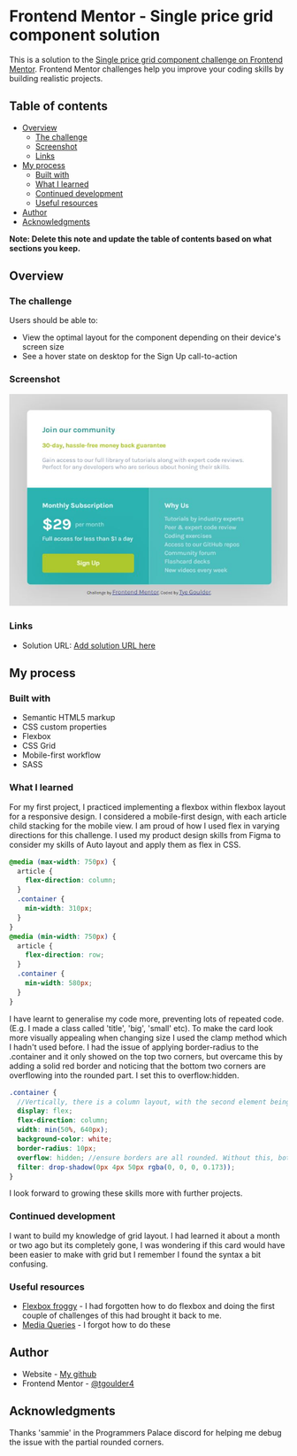 # Frontend Mentor - Single price grid component solution

This is a solution to the [Single price grid component challenge on Frontend Mentor](https://www.frontendmentor.io/challenges/single-price-grid-component-5ce41129d0ff452fec5abbbc). Frontend Mentor challenges help you improve your coding skills by building realistic projects.

## Table of contents

- [Overview](#overview)
  - [The challenge](#the-challenge)
  - [Screenshot](#screenshot)
  - [Links](#links)
- [My process](#my-process)
  - [Built with](#built-with)
  - [What I learned](#what-i-learned)
  - [Continued development](#continued-development)
  - [Useful resources](#useful-resources)
- [Author](#author)
- [Acknowledgments](#acknowledgments)

**Note: Delete this note and update the table of contents based on what sections you keep.**

## Overview

### The challenge

Users should be able to:

- View the optimal layout for the component depending on their device's screen size
- See a hover state on desktop for the Sign Up call-to-action

### Screenshot

![My final design:](./screenshot.jpg)

### Links

- Solution URL: [Add solution URL here](https://your-solution-url.com)

## My process

### Built with

- Semantic HTML5 markup
- CSS custom properties
- Flexbox
- CSS Grid
- Mobile-first workflow
- SASS

### What I learned

For my first project, I practiced implementing a flexbox within flexbox layout for a responsive design. I considered a mobile-first design, with each article child stacking for the mobile view. I am proud of how I used flex in varying directions for this challenge. I used my product design skills from Figma to consider my skills of Auto layout and apply them as flex in CSS.

```scss
@media (max-width: 750px) {
  article {
    flex-direction: column;
  }
  .container {
    min-width: 310px;
  }
}
@media (min-width: 750px) {
  article {
    flex-direction: row;
  }
  .container {
    min-width: 580px;
  }
}
```

I have learnt to generalise my code more, preventing lots of repeated code. (E.g. I made a class called 'title', 'big', 'small' etc). To make the card look more visually appealing when changing size I used the clamp method which I hadn't used before. I had the issue of applying border-radius to the .container and it only showed on the top two corners, but overcame this by adding a solid red border and noticing that the bottom two corners are overflowing into the rounded part. I set this to overflow:hidden.

```scss
.container {
  //Vertically, there is a column layout, with the second element being two horiz sections
  display: flex;
  flex-direction: column;
  width: min(50%, 640px);
  background-color: white;
  border-radius: 10px;
  overflow: hidden; //ensure borders are all rounded. Without this, bottom two borders are 0 radius for some reason..
  filter: drop-shadow(0px 4px 50px rgba(0, 0, 0, 0.173));
}
```

I look forward to growing these skills more with further projects.

### Continued development

I want to build my knowledge of grid layout. I had learned it about a month or two ago but its completely gone, I was wondering if this card would have been easier to make with grid but I remember I found the syntax a bit confusing.

### Useful resources

- [Flexbox froggy](https://flexboxfroggy.com/) - I had forgotten how to do flexbox and doing the first couple of challenges of this had brought it back to me.
- [Media Queries](https://developer.mozilla.org/en-US/docs/Web/CSS/Media_Queries/Using_media_queries) - I forgot how to do these

## Author

- Website - [My github](https://github.com/tgoulder4)
- Frontend Mentor - [@tgoulder4](https://www.frontendmentor.io/profile/tgoulder4)

## Acknowledgments

Thanks 'sammie' in the Programmers Palace discord for helping me debug the issue with the partial rounded corners.
